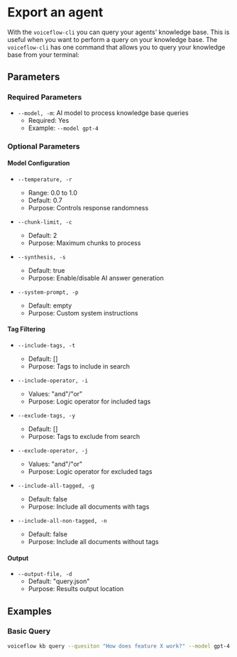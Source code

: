 # Export an agent

With the `voiceflow-cli` you can query your agents' knowledge base. This is useful when you want to perform a query on your knowledge base. The `voiceflow-cli` has one command that allows you to query your knowledge base from your terminal:

## Parameters

### Required Parameters

- `--model, -m`: AI model to process knowledge base queries
    * Required: Yes
    * Example: `--model gpt-4`

### Optional Parameters

#### Model Configuration
- `--temperature, -r`
    - Range: 0.0 to 1.0
    - Default: 0.7
    - Purpose: Controls response randomness

- `--chunk-limit, -c`
    - Default: 2
    - Purpose: Maximum chunks to process

- `--synthesis, -s`
    - Default: true
    - Purpose: Enable/disable AI answer generation

- `--system-prompt, -p`
    - Default: empty
    - Purpose: Custom system instructions

#### Tag Filtering
- `--include-tags, -t`
    - Default: []
    - Purpose: Tags to include in search

- `--include-operator, -i`
    - Values: "and"/"or"
    - Purpose: Logic operator for included tags

- `--exclude-tags, -y`
    - Default: []
    - Purpose: Tags to exclude from search

- `--exclude-operator, -j`
    - Values: "and"/"or"
    - Purpose: Logic operator for excluded tags

- `--include-all-tagged, -g`
    - Default: false
    - Purpose: Include all documents with tags

- `--include-all-non-tagged, -n`
    - Default: false
    - Purpose: Include all documents without tags

#### Output
- `--output-file, -d`
    - Default: "query.json"
    - Purpose: Results output location

## Examples

### Basic Query

```bash
voiceflow kb query --quesiton "How does feature X work?" --model gpt-4
```